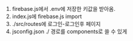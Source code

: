 1. firebase.js에서 .env에 저장한 키값을 받아옴. 
2. index.js에 firebase.js import
3. ./src/routes에 로그인-로그인후 페이지
4. jsconfig.json ./ 경로를 components로 쓸 수 있게